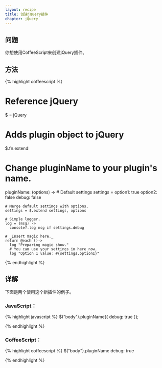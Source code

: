 ```yaml
---
layout: recipe
title: 创建jQuery插件
chapter: jQuery
---
```

## 问题

你想使用CoffeeScript来创建jQuery插件。

## 方法

{% highlight coffeescript %}
# Reference jQuery
$ = jQuery

# Adds plugin object to jQuery
$.fn.extend
  # Change pluginName to your plugin's name.
  pluginName: (options) ->
    # Default settings
    settings =
      option1: true
      option2: false
      debug: false

    # Merge default settings with options.
    settings = $.extend settings, options

    # Simple logger.
    log = (msg) ->
      console?.log msg if settings.debug

    # _Insert magic here._
    return @each ()->
      log "Preparing magic show."
      # You can use your settings in here now.
      log "Option 1 value: #{settings.option1}"
{% endhighlight %}

## 详解

下面是两个使用这个新插件的例子。

### JavaScript：

{% highlight javascript %}
$("body").pluginName({
  debug: true
});

{% endhighlight %}

### CoffeeScript：

{% highlight coffeescript %}
$("body").pluginName
  debug: true

{% endhighlight %}
